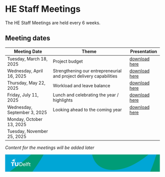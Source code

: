 # HE Staff Meetings

The HE Staff Meetings are held every 6 weeks.

## Meeting dates

| Meeting Date          | Theme         | Presentation     |
|-----------------------|--------------------|---------------------|
| Tuesday, March 18, 2025   |      Project budget           |[download here](../Appendices/Presentatie_HE_afdelingsbestuur_20250318_final_version.pdf) |
| Wednesday, April 16, 2025 |   Strengthening our entrepreneurial and project delivery capabilities             | [download here](../Appendices/Presentatie_HE_afdelingsbestuur_2025-04-16_final_version.pdf)                  |
| Thursday, May 22, 2025  |   Workload and leave balance           | [download here](../Appendices/Presentatie_HE_afdelingsbestuur_2025-05-22_fv.pdf) |
| Friday, July 11, 2025    | Lunch and celebrating the year / highlights    | [download here](../Appendices/Presentatie_HE_afdelingsoverleg_2025-07-11.pdf)                 |
| Wednesday, September 3, 2025 |  Looking ahead to the coming year   | [download here](../Appendices/Presentatie_HE_afdelingsoverleg_2025-09-03.pdf)                    |
| Monday, October 13, 2025 |              |                     |
| Tuesday, November 25, 2025 |               |                     |

*Content for the meetings will be added later*

![footer](../../figures/footer-tudelft.jpg)
